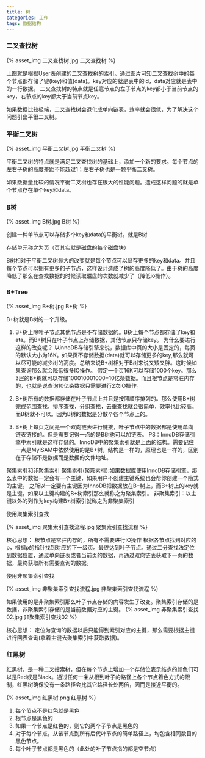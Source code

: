 ```yaml
---
title: 树
categories: 工作
tags: 数据结构
---
```


### 二叉查找树
{% asset_img 二叉查找树.jpg 二叉查找树 %}


上图就是根据User表创建的二叉查找树的索引。通过图片可知二叉查找树中的每个节点都存储了键(key)和值(data)。key对应的就是表中的id，data对应就是表中的一行数据。
二叉查找树的特点就是任意节点的左子节点的key都小于当前节点的key，右节点的key都大于当前节点key。

如果数据比较极端，二叉查找树会退化成单向链表，效率就会很低，为了解决这个问题引出平很二叉树。

### 平衡二叉树

{% asset_img 平衡二叉树.jpg 平衡二叉树 %}

平衡二叉树的特点就是满足二叉查找树的基础上，添加一个新的要求。每个节点的左右子树的高度差距不能超过1；左右子树也是一颗平衡二叉树。

如果数据量比较的情况平衡二叉树也存在很大的性能问题。造成这样问题的就是单个节点存在单个key和data。

### B树

{% asset_img B树.jpg B树 %}

创建一种单节点可以存储多个key和data的平衡树。就是B树

存储单元称之为页（页其实就是磁盘的每个磁盘块）

B树相对于平衡二叉树最大的改变就是每个节点可以储存更多的key和data。并且每个节点可以拥有更多的子节点，这样设计造成了树的高度降低了。由于树的高度降低了那么在查找数据的时候读取磁盘的次数就减少了（降低io操作）。

### B+Tree

{% asset_img B+树.jpg B+树 %}

B+树就是B树的一个升级。

1. B+树上除叶子节点其他节点是不存储数据的。B树上每个节点都存储了key和 ata。而B+树只在叶子节点上存储数据，其他节点只存储key。
   为什么要进行这样的改变呢？
   以innoDB存储引擎来说，数据库中页的大小是固定的，每页的默认大小为16K。如果页不存储数据(data)就可以存储更多的key,那么就可以尽可能的减少树的高度。总结来说B+树相对于B树来说又矮又胖。这时候如果查询那么就会降低很多IO操作。
   假定一个页16K可以存储1000个key。那么3层的B+树就可以存储100010001000=10亿条数据。而且根节点是常驻内存的，也就是说查询10亿条数据只需要进行2次IO操作。

2. B+树所有的数据都存储在叶子节点上并且是按照顺序排列的。那么使用B+树完成范围查找，排序查找，分组查找，去重查找就会很简单，效率也比较高。而B树就不可以。因为B树的数据是分散个各个节点上的。
3. B+树上每页之间是一个双向链表进行链接，叶子节点中的数据都是使用单向链表链接的。但是需要记得一点的是B树也可以加链表。
   PS：InnoDB存储引擎中索引就是这样存储的。InnoDB中的聚集索引就是上面的结构。需要记住一点是MyISAM中依然使用的是B+树，结构是一样的，原理也是一样的，区别在于存储不是数据而是数据的文件地址。

聚集索引和非聚集索引
聚集索引(聚簇索引):如果数据库使用InnoDB存储引擎，那么表中的数据一定会有一个主键，如果用户不创建主键系统也会帮你创建一个隐式的主键。
之所以一定要有主键因为InnoDB把数据放在B+树上，而B+树上的key就是主键。如果以主键构建的B+树索引那么就称之为聚集索引。
非聚集索引：以主键以外的列作为key构建B+树索引就称之为非聚集索引

使用聚集索引查找

{% asset_img 聚集索引查找流程.jpg 聚集索引查找流程 %}

核心思想：
根节点是常驻内存的，所有不需要进行IO操作
根据各节点找到对应的p，根据p的指针找到对应的下一级页。最终达到叶子节点。通过二分查找法定位到数据位置，通过单向链表或者当前页的数据，再通过双向链表获取下一页的数据，最终获取所有需要查询的数据。

使用非聚集索引查找

{% asset_img 非聚集索引查找流程.jpg 非聚集索引查找流程 %}

如果使用的是非聚集索引那么叶子节点存储的内容发生了改变。聚集索引存储的是数据，非聚集索引存储的是当前数据对应的主键。
{% asset_img 非聚集索引查找02.jpg 非聚集索引查找02 %}

核心思想：
定位为查询的数据以后只能得到索引对应的主键，那么需要根据主键进行回表查询(拿着主键去聚集索引中获取数据)。

### 红黑树

红黑树，是一种二叉搜索树，但在每个节点上增加一个存储位表示结点的颜色们可以是Red或是Black。通过任何一条从根到叶子的路径上各个节点着色方式的限制，红黑树确保没有一条路径会比其它路径长处两倍，因而是接近平衡的。

{% asset_img 红黑树.png 红黑树 %}


1. 每个节点不是红色就是黑色
2. 根节点是黑色的
3. 如果一个节点是红色的，则它的两个子节点是黑色的
4. 对于每个节点，从该节点到所有后代叶节点的简单路径上，均包含相同数目的黑色节点。
5. 每个叶子节点都是黑色的（此处的叶子节点指的都是空节点）
